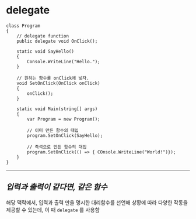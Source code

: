 # delegate
```CSharp
class Program
{
    // delegate function
    public delegate void OnClick();

    static void SayHello()
    {
        Console.WriteLine("Hello.");
    }

    // 원하는 함수를 onClick에 넣자.
    void SetOnClick(OnClick onClick)
    {
        onClick();
    }

    static void Main(string[] args)
    {
        var Program = new Program();

        // 이미 만든 함수의 대입
        program.SetOnClick(SayHello);

        // 즉석으로 만든 함수의 대입
        program.SetOnClick(() => { COnsole.WriteLine("World!")});
    }
}
```
------
## *입력과 출력이 같다면, 같은 함수*
해당 맥락에서, 입력과 출력 만을 명시한 대리함수를 선언해 상황에 따라 다양한 작동을 제공할 수 있는데, 이 때 `delegate` 를 사용함